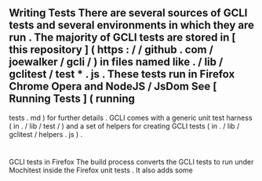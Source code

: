 #
Writing
Tests
There
are
several
sources
of
GCLI
tests
and
several
environments
in
which
they
are
run
.
The
majority
of
GCLI
tests
are
stored
in
[
this
repository
]
(
https
:
/
/
github
.
com
/
joewalker
/
gcli
/
)
in
files
named
like
.
/
lib
/
gclitest
/
test
*
.
js
.
These
tests
run
in
Firefox
Chrome
Opera
and
NodeJS
/
JsDom
See
[
Running
Tests
]
(
running
-
tests
.
md
)
for
further
details
.
GCLI
comes
with
a
generic
unit
test
harness
(
in
.
/
lib
/
test
/
)
and
a
set
of
helpers
for
creating
GCLI
tests
(
in
.
/
lib
/
gclitest
/
helpers
.
js
)
.
#
GCLI
tests
in
Firefox
The
build
process
converts
the
GCLI
tests
to
run
under
Mochitest
inside
the
Firefox
unit
tests
.
It
also
adds
some
